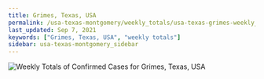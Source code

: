 ```yaml
---
title: Grimes, Texas, USA
permalink: /usa-texas-montgomery/weekly_totals/usa-texas-grimes-weekly_totals.html
last_updated: Sep 7, 2021
keywords: ["Grimes, Texas, USA", "weekly totals"]
sidebar: usa-texas-montgomery_sidebar
---
```


![Weekly Totals of Confirmed Cases for Grimes, Texas, USA](/covid_tracker/images/graphs/usa-texas-grimes-weekly_totals_graph.png)
